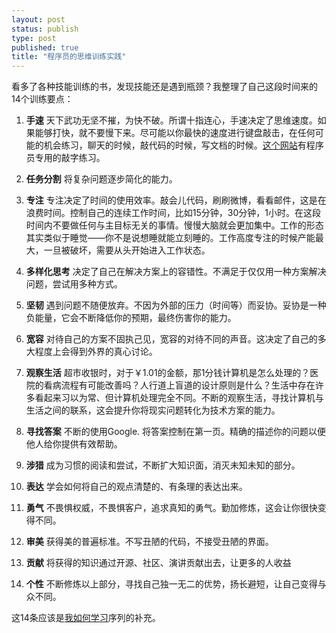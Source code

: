```yaml
--- 
layout: post
status: publish
type: post
published: true
title: "程序员的思维训练实践"
---
```


看多了各种技能训练的书，发现技能还是遇到瓶颈？我整理了自己这段时间来的14个训练要点：

1. __手速__ 天下武功无坚不摧，为快不破。所谓十指连心，手速决定了思维速度。如果能够打快，就不要慢下来。尽可能以你最快的速度进行键盘敲击，在任何可能的机会练习，聊天的时候，敲代码的时候，写文档的时候。[这个网站](http://typing.io/)有程序员专用的敲字练习。

2. __任务分割__ 将复杂问题逐步简化的能力。

2. __专注__ 专注决定了时间的使用效率。敲会儿代码，刷刷微博，看看邮件，这是在浪费时间。控制自己的连续工作时间，比如15分钟，30分钟，1小时。在这段时间内不要做任何与主目标无关的事情。慢慢大脑就会更加集中。工作的形态其实类似于睡觉——你不是说想睡就能立刻睡的。工作高度专注的时候产能最大，一旦被破坏，需要从头开始进入工作状态。

3. __多样化思考__ 决定了自己在解决方案上的容错性。不满足于仅仅用一种方案解决问题，尝试用多种方式。

4. __坚韧__ 遇到问题不随便放弃。不因为外部的压力（时间等）而妥协。妥协是一种负能量，它会不断降低你的预期，最终伤害你的能力。

5. __宽容__ 对待自己的方案不固执己见，宽容的对待不同的声音。这决定了自己的多大程度上会得到外界的真心讨论。

6. __观察生活__ 超市收银时，对于￥1.01的金额，那1分钱计算机是怎么处理的？医院的看病流程有可能改善吗？人行道上盲道的设计原则是什么？生活中存在许多看起来习以为常、但计算机处理完全不同。不断的观察生活，寻找计算机与生活之间的联系，这会提升你将现实问题转化为技术方案的能力。

7. __寻找答案__ 不断的使用Google. 将答案控制在第一页。精确的描述你的问题以便他人给你提供有效帮助。

8. __涉猎__ 成为习惯的阅读和尝试，不断扩大知识面，消灭未知未知的部分。

9. __表达__ 学会如何将自己的观点清楚的、有条理的表达出来。

10. __勇气__ 不畏惧权威，不畏惧客户，追求真知的勇气。勤加修炼，这会让你很快变得不同。

11. __审美__ 获得美的普遍标准。不写丑陋的代码，不接受丑陋的界面。

12. __贡献__ 将获得的知识通过开源、社区、演讲贡献出去，让更多的人收益

13. __个性__ 不断修炼以上部分，寻找自己独一无二的优势，扬长避短，让自己变得与众不同。

这14条应该是[我如何学习](/archives/how-i-learn-final/)序列的补充。



